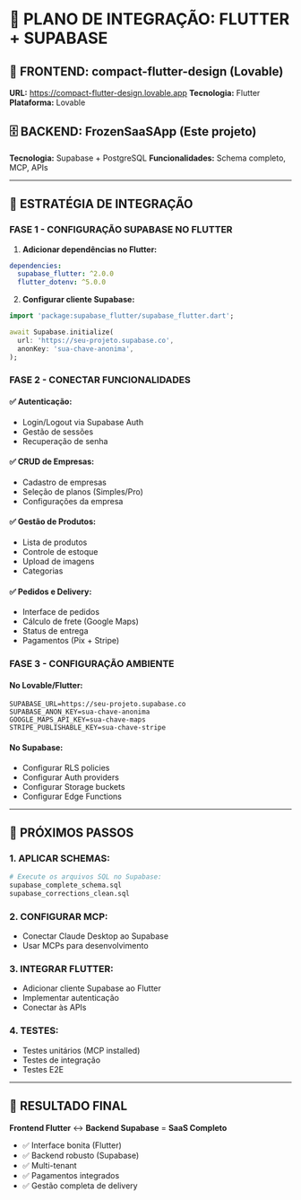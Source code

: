 # 🔗 PLANO DE INTEGRAÇÃO: FLUTTER + SUPABASE

## 📱 FRONTEND: compact-flutter-design (Lovable)
**URL:** https://compact-flutter-design.lovable.app
**Tecnologia:** Flutter
**Plataforma:** Lovable

## 🗄️ BACKEND: FrozenSaaSApp (Este projeto)
**Tecnologia:** Supabase + PostgreSQL
**Funcionalidades:** Schema completo, MCP, APIs

---

## 🎯 ESTRATÉGIA DE INTEGRAÇÃO

### **FASE 1 - CONFIGURAÇÃO SUPABASE NO FLUTTER**

1. **Adicionar dependências no Flutter:**
```yaml
dependencies:
  supabase_flutter: ^2.0.0
  flutter_dotenv: ^5.0.0
```

2. **Configurar cliente Supabase:**
```dart
import 'package:supabase_flutter/supabase_flutter.dart';

await Supabase.initialize(
  url: 'https://seu-projeto.supabase.co',
  anonKey: 'sua-chave-anonima',
);
```

### **FASE 2 - CONECTAR FUNCIONALIDADES**

#### **✅ Autenticação:**
- Login/Logout via Supabase Auth
- Gestão de sessões
- Recuperação de senha

#### **✅ CRUD de Empresas:**
- Cadastro de empresas
- Seleção de planos (Simples/Pro)
- Configurações da empresa

#### **✅ Gestão de Produtos:**
- Lista de produtos
- Controle de estoque
- Upload de imagens
- Categorias

#### **✅ Pedidos e Delivery:**
- Interface de pedidos
- Cálculo de frete (Google Maps)
- Status de entrega
- Pagamentos (Pix + Stripe)

### **FASE 3 - CONFIGURAÇÃO AMBIENTE**

#### **No Lovable/Flutter:**
```env
SUPABASE_URL=https://seu-projeto.supabase.co
SUPABASE_ANON_KEY=sua-chave-anonima
GOOGLE_MAPS_API_KEY=sua-chave-maps
STRIPE_PUBLISHABLE_KEY=sua-chave-stripe
```

#### **No Supabase:**
- Configurar RLS policies
- Configurar Auth providers
- Configurar Storage buckets
- Configurar Edge Functions

---

## 🔧 PRÓXIMOS PASSOS

### **1. APLICAR SCHEMAS:**
```bash
# Execute os arquivos SQL no Supabase:
supabase_complete_schema.sql
supabase_corrections_clean.sql
```

### **2. CONFIGURAR MCP:**
- Conectar Claude Desktop ao Supabase
- Usar MCPs para desenvolvimento

### **3. INTEGRAR FLUTTER:**
- Adicionar cliente Supabase ao Flutter
- Implementar autenticação
- Conectar às APIs

### **4. TESTES:**
- Testes unitários (MCP installed)
- Testes de integração
- Testes E2E

---

## 🎯 RESULTADO FINAL

**Frontend Flutter** ↔️ **Backend Supabase** = **SaaS Completo**

- ✅ Interface bonita (Flutter)
- ✅ Backend robusto (Supabase)  
- ✅ Multi-tenant
- ✅ Pagamentos integrados
- ✅ Gestão completa de delivery 